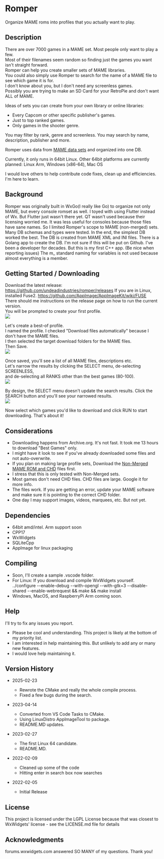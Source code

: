 # Romper

Organize MAME roms into profiles that you actually want to play.

## Description

There are over 7000 games in a MAME set. Most people only want to play a few.  
Most of their filenames seem random so finding just the games you want isn't straight forward.  
Romper can help you create smaller sets of MAME libraries.  
You could also simply use Romper to search for the name of a MAME file to see which game it is for.  
I don't know about you, but I don't need any screenless games.  
Possibly you are trying to make an SD Card for your RetroPie and don't want ALL of MAME.  

Ideas of sets you can create from your own library or online libraries:
* Every Capcom or other specific publisher's games.
* Just to top ranked games.
* Only games in the shooter genre.

You may filter by rank, genre and screenless. 
You may search by name, description, publisher and more.

Romper uses data from [MAME data sets](https://pleasuredome.github.io/pleasuredome/mame/) and organized into one DB.

Currently, it only runs in 64bit Linux.
Other 64bit platforms are currently planned: Linux Arm, Windows (x86-64), Mac OS 

I would love others to help contribute code fixes, clean up and efficiencies. I'm here to learn.


## Background

Romper was originally built in WxGo(I really like Go) to organize not only MAME, but every console romset as well.
I toyed with using Flutter instead of Wx. But Flutter just wasn't there yet.
QT wasn't used because their licensing worried me.
It was less useful for consoles because those files have sane names. So I limited Romper's scope to MAME (non-merged) sets. 
Many DB schemas and types were tested.
In the end, the simplest DB worked the best. 
The DB is created from MAME XML and INI files.
There is a Golang app to create the DB. I'm not sure if this will be put on Github.
I've been a developer for decades. But this is my first C++ app. (Be nice when reporting issues) 
The m_ standard naming for variables is not used because almost everything is a member.


## Getting Started / Downloading

Download the latest release: https://github.com/undeadindustries/romper/releases
If you are in Linux, installed Fuse2. https://github.com/AppImage/AppImageKit/wiki/FUSE
There should me instructions on the release page on how to run the current version.  
You will be prompted to create your first profile.  
![](https://user-images.githubusercontent.com/9536461/221396822-ca925ab1-c7a6-4003-b0a7-3f8157fc10c4.png)  
  
Let's create a best-of profile.  
I named the profile. I checked "Download files automatically" because I don't have the MAME files.  
I then selected the target download folders for the MAME files.  
Then Save.  
![](https://user-images.githubusercontent.com/9536461/221396825-05fe92b1-e8fa-4918-a5ad-2cfc74c34b53.png)  
  
Once saved, you'll see a list of all MAME files, descriptions etc.  
Let's narrow the results by clicking the SELECT menu, de-selecting SCREENLESS,  
and de-selecting all RANKS other than the best games (80-100).  
![](https://user-images.githubusercontent.com/9536461/221396827-072bb024-16b0-4975-91d8-b8a4010d819a.png)  
  
By design, the SELECT menu doesn't update the search results. Click the SEARCH button and you'll see your narrowed results.  
![](https://user-images.githubusercontent.com/9536461/221396828-5e699c98-949c-4e52-91a9-4b2886d9de68.png)  
  
Now select which games you'd like to download and click RUN to start downloading. That's about it!

## Considerations

* Downloading happens from Archive.org. It's not fast. It took me 13 hours to download "Best Games" only.  
* I might have it look to see if you've already downloaded some files and not auto-overwrite.  
* If you plan on making large profile sets, Download the [Non-Merged MAME ROM and CHD](https://pleasuredome.github.io/pleasuredome/mame/) files first.  
* I stress that this is only tested with Non-Merged sets.  
* Most games don't need CHD files. CHD files are large. Google it for more info.  
* The files work. If you are getting an error, update your MAME software and make sure it is pointing to the correct CHD folder.  
* One day I may support images, videos, marquees, etc. But not yet.  

## Dependencies

* 64bit amd/intel. Arm support soon
* CPP17
* WxWidgets
* SQLiteCpp
* AppImage for linux packaging

## Compiling

* Soon, I'll create a sample .vscode folder.
* For Linux: If you download and compile WxWidgets yourself. ../configure --enable-debug --with-opengl --with-gtk=3 --disable-shared --enable-webrequest && make && make install 
* Windows, MacOS, and RaspberryPi Arm coming soon.

## Help

I'll try to fix any issues you report.
* Please be cool and understanding. This project is likely at the bottom of my priority list.
* I am interested in help maintaining this. But unlikely to add any or many new features.
* I would love help maintaining it.

## Version History

* 2025-02-23
    * Rewrote the CMake and really the whole compile process.
    * Fixed a few bugs during the search.
    
* 2023-04-14
    * Converted from VS Code Tasks to CMake.
    * Using LinuxDistro AppImageTool to package.
    * README.MD updates.
* 2023-02-27
    * The first Linux 64 candidate.
    * README.MD.
* 2022-02-09
    * Cleaned up some of the code
    * Hitting enter in search box now searches
* 2022-02-05
    * Initial Release

## License

This project is licensed under the LGPL License because that was closest to WxWidgets' license - see the LICENSE.md file for details

## Acknowledgments
forums.wxwidgets.com answered SO MANY of my questions. Thank you!